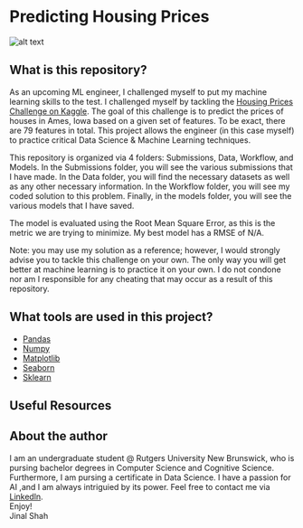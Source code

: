 # Predicting Housing Prices
![alt text](http://blog.time2move.ca/files/2014/09/Rising-house-prices.jpg)
## What is this repository?
As an upcoming ML engineer, I challenged myself to put my machine learning skills to the test. I challenged myself by tackling the [Housing Prices Challenge on Kaggle](https://www.kaggle.com/c/house-prices-advanced-regression-techniques). The goal of this challenge is to predict the prices of houses in Ames, Iowa based on a given set of features. To be exact, there are 79 features in total. This project allows the engineer (in this case myself) to practice critical Data Science & Machine Learning techniques.    
    
This repository is organized via 4 folders: Submissions, Data, Workflow, and Models. In the Submissions folder, you will see the various submissions that I have made. In the Data folder, you will find the necessary datasets as well as any other necessary information. In the Workflow folder, you will see my coded solution to this problem. Finally, in the models folder, you will see the various models that I have saved.  
    
The model is evaluated using the Root Mean Square Error, as this is the metric we are trying to minimize. My best model has a RMSE of N/A. 
  
Note: you may use my solution as a reference; however, I would strongly advise you to tackle this challenge on your own. The only way you will get better at machine learning is to practice it on your own. I do not condone nor am I responsible for any cheating that may occur as a result of this repository.
## What tools are used in this project?
* [Pandas](https://pandas.pydata.org/docs/getting_started/index.html)
* [Numpy](https://numpy.org)
* [Matplotlib](https://matplotlib.org)
* [Seaborn](https://seaborn.pydata.org)
* [Sklearn](https://scikit-learn.org/stable/)
## Useful Resources
## About the author
I am an undergraduate student @ Rutgers University New Brunswick, who is pursing bachelor degrees in Computer Science and Cognitive Science. Furthermore, I am pursing a certificate in Data Science. I have a passion for AI ,and I am always intriguied by its power. Feel free to contact me via [Linkedln](https://www.linkedin.com/in/jinalshah2002/).   
Enjoy!  
Jinal Shah
